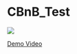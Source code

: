 # CBnB_Test

![](https://i9.ytimg.com/vi_webp/BqyXkeDg9pg/mq1.webp?sqp=CLigh6UG-oaymwEmCMACELQB8quKqQMa8AEB-AH-CYAC0AWKAgwIABABGD8gTChyMA8=&rs=AOn4CLA5siIYmX8GlnG31l-HA29gFRJj2w)

[Demo Video](https://youtu.be/BqyXkeDg9pg)
